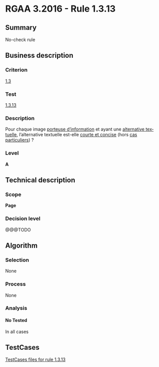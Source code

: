# RGAA 3.2016 - Rule 1.3.13

## Summary
No-check rule


## Business description

### Criterion
[1.3](http://references.modernisation.gouv.fr/rgaa-accessibilite/criteres.html#crit-1-3)

### Test
[1.3.13](http://references.modernisation.gouv.fr/rgaa-accessibilite/criteres.html#test-1-3-13)

### Description
<div lang="fr">Pour chaque image <a href="http://references.modernisation.gouv.fr/rgaa-accessibilite/glossaire.html#image-porteuse-dinformation">porteuse d&#x2019;information</a> et ayant une <a href="http://references.modernisation.gouv.fr/rgaa-accessibilite/glossaire.html#alternative-textuelle-image">alternative textuelle</a>, l&#x2019;alternative textuelle est-elle <a href="http://references.modernisation.gouv.fr/rgaa-accessibilite/glossaire.html#alternative-courte-et-concise">courte et concise</a> (hors <a href="http://references.modernisation.gouv.fr/rgaa-accessibilite/cas-particuliers.html#cp-1-3" title="Cas particuliers pour le crit&#xE8;re 1.3">cas particuliers</a>)&nbsp;?</div>

### Level
**A**


## Technical description

### Scope
**Page**

### Decision level
@@@TODO


## Algorithm

### Selection
None

### Process
None

### Analysis

#### No Tested
In all cases


##  TestCases

[TestCases files for rule 1.3.13](https://github.com/Asqatasun/Asqatasun/tree/RGAA_3.2016/rules/rules-rgaa3.2016/src/test/resources/testcases/rgaa32016/Rgaa32016Rule010313/)


